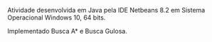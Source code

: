 Atividade desenvolvida em Java pela IDE Netbeans 8.2 em Sistema Operacional Windows 10, 64 bits.

Implementado Busca A* e Busca Gulosa.
